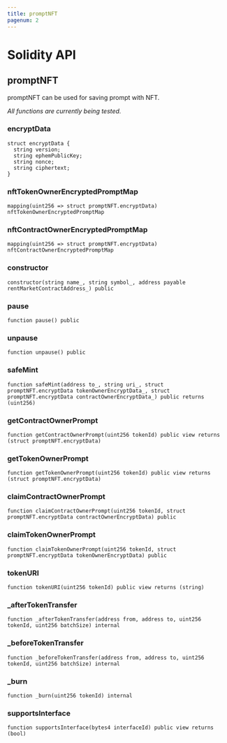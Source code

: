```yaml
---
title: promptNFT
pagenum: 2
---
```

# Solidity API

## promptNFT

promptNFT can be used for saving prompt with NFT.

_All functions are currently being tested._

### encryptData

```solidity
struct encryptData {
  string version;
  string ephemPublicKey;
  string nonce;
  string ciphertext;
}
```

### nftTokenOwnerEncryptedPromptMap

```solidity
mapping(uint256 => struct promptNFT.encryptData) nftTokenOwnerEncryptedPromptMap
```

### nftContractOwnerEncryptedPromptMap

```solidity
mapping(uint256 => struct promptNFT.encryptData) nftContractOwnerEncryptedPromptMap
```

### constructor

```solidity
constructor(string name_, string symbol_, address payable rentMarketContractAddress_) public
```

### pause

```solidity
function pause() public
```

### unpause

```solidity
function unpause() public
```

### safeMint

```solidity
function safeMint(address to_, string uri_, struct promptNFT.encryptData tokenOwnerEncryptData_, struct promptNFT.encryptData contractOwnerEncryptData_) public returns (uint256)
```

### getContractOwnerPrompt

```solidity
function getContractOwnerPrompt(uint256 tokenId) public view returns (struct promptNFT.encryptData)
```

### getTokenOwnerPrompt

```solidity
function getTokenOwnerPrompt(uint256 tokenId) public view returns (struct promptNFT.encryptData)
```

### claimContractOwnerPrompt

```solidity
function claimContractOwnerPrompt(uint256 tokenId, struct promptNFT.encryptData contractOwnerEncryptData) public
```

### claimTokenOwnerPrompt

```solidity
function claimTokenOwnerPrompt(uint256 tokenId, struct promptNFT.encryptData tokenOwnerEncryptData) public
```

### tokenURI

```solidity
function tokenURI(uint256 tokenId) public view returns (string)
```

### _afterTokenTransfer

```solidity
function _afterTokenTransfer(address from, address to, uint256 tokenId, uint256 batchSize) internal
```

### _beforeTokenTransfer

```solidity
function _beforeTokenTransfer(address from, address to, uint256 tokenId, uint256 batchSize) internal
```

### _burn

```solidity
function _burn(uint256 tokenId) internal
```

### supportsInterface

```solidity
function supportsInterface(bytes4 interfaceId) public view returns (bool)
```

